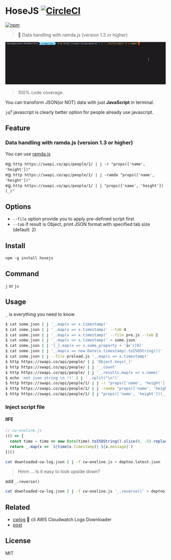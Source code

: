 # HoseJS [![CircleCI](https://circleci.com/gh/deptno/hosejs.svg?style=svg)](https://circleci.com/gh/deptno/hosejs)

[![npm](https://img.shields.io/npm/dt/hosejs.svg?style=for-the-badge)](https://www.npmjs.com/package/hosejs)

> :tada: Data handling with ramda.js (version 1.3 or higher)

![hosejs](https://github.com/deptno/hosejs/raw/master/asset/hosejs.gif)

> 100% code coverage.

You can transform JSON(or NOT) data with just **JavaScript** in terminal.

`jq`? javascript is clearly better option for people already use javascript.

## Feature

### Data handling with ramda.js (version 1.3 or higher)

You can use [ramda.js](https://ramdajs.com>)

eg. `http https://swapi.co/api/people/1/ | j -r "props(['name', 'height'])"`  
eg. `http https://swapi.co/api/people/1/ | j -ramda "props(['name', 'height'])"`  
eg. `http https://swapi.co/api/people/1/ | j "props(['name', 'height'])(_)"`

## Options

- `--file` option provide you to apply pre-defined script first
- `--tab` if result is Object, print JSON format with specified tab size (default: 2)

## Install

```
npm -g install hosejs
```

## Command

`j` or `js`


## Usage

`_` is everything you need to know

```bash
$ cat some.json | j '_.map(x => x.timestamp)'
$ cat some.json | j '_.map(x => x.timestamp)' --tab 4
$ cat some.json | j '_.map(x => x.timestamp)' --file pre.js --tab 2
$ cat some.json | j '_.map(x => x.timestamp)' > some.json
$ cat some.json | j '[_].map(x => x.some_property + '👍')[0]'
$ cat some.json | j '_.map(x => new Date(x.timestamp).toISOString())'
$ cat some.json | j --file preload.js '_.map(x => x.timestamp)'
$ http https://swapi.co/api/people/ | j 'Object.keys(_)'
$ http https://swapi.co/api/people/ | j '_.count'
$ http https://swapi.co/api/people/ | j '_.results.map(x => x.name)'
$ echo 'not json string \n !!' | j '_.split("\n")'
$ http https://swapi.co/api/people/1/ | j -r "props(['name', 'height'])"  
$ http https://swapi.co/api/people/1/ | j -ramda "props(['name', 'height'])"  
$ http https://swapi.co/api/people/1/ | j "props(['name', 'height'])(_)"

```

### Inject script file

#### IIFE

```js
// cw-oneline.js
(() => {
  const time = time => new Date(time).toISOString().slice(0, -5).replace('T', ' ')
  return _.map(x => `${time(x.timestamp)} ${x.message}`)
})()
```

```bash
cat downloaded-cw-log.json | j -f cw-oneline.js > deptno.latest.json
```

> Hmm ... Is it easy to look upside down?

add `_.reverse()`

```bash
cat downloaded-cw-log.json | j -f cw-oneline.js '_.reverse()' > deptno.latest.json
```

## Related

- [cwlog](https://github.com/deptno/cwlog) 🐾 cli AWS Cloudwatch Logs Downloader
- [post](https://medium.com/@deptno/hosejs-jq-그냥-javascript-합시다-64bda90967d8)

## License

MIT
